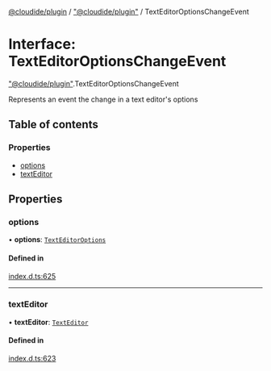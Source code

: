 [@cloudide/plugin](../README.md) / ["@cloudide/plugin"](../modules/_cloudide_plugin_.md) / TextEditorOptionsChangeEvent

# Interface: TextEditorOptionsChangeEvent

["@cloudide/plugin"](../modules/_cloudide_plugin_.md).TextEditorOptionsChangeEvent

Represents an event the change in a text editor's options

## Table of contents

### Properties

- [options](cloudide_plugin_.TextEditorOptionsChangeEvent.md#options)
- [textEditor](cloudide_plugin_.TextEditorOptionsChangeEvent.md#texteditor)

## Properties

### options

• **options**: [`TextEditorOptions`](cloudide_plugin_.TextEditorOptions.md)

#### Defined in

[index.d.ts:625](https://github.com/shuyaqian/cloudide-plugin-api/blob/26b31b9/index.d.ts#L625)

___

### textEditor

• **textEditor**: [`TextEditor`](cloudide_plugin_.TextEditor.md)

#### Defined in

[index.d.ts:623](https://github.com/shuyaqian/cloudide-plugin-api/blob/26b31b9/index.d.ts#L623)
